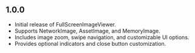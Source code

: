 ## 1.0.0

* Initial release of FullScreenImageViewer.
* Supports NetworkImage, AssetImage, and MemoryImage.
* Includes image zoom, swipe navigation, and customizable UI options.
* Provides optional indicators and close button customization.
